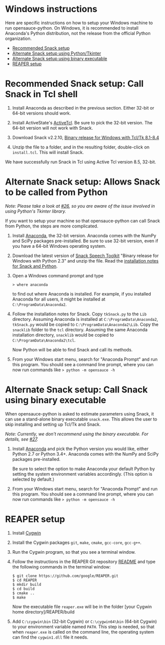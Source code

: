 Windows instructions
====================

Here are specific instructions on how to setup your Windows machine to run
opensauce-python.  On Windows, it is recommended to install Anaconda's Python
distribution, not the release from the official Python organization.

* [Recommended Snack setup](#tcl)
* [Alternate Snack setup using Python/Tkinter](#python)
* [Alternate Snack setup using binary executable](#exe)
* [REAPER setup](#reaper)

# <A NAME="tcl">Recommended Snack setup</A>: Call Snack in Tcl shell

1. Install Anaconda as described in the previous section.  Either 32-bit or
   64-bit versions should work.

2. Install ActiveState's [ActiveTcl](https://www.activestate.com/activetcl).
   Be sure to pick the 32-bit version.  The 64-bit version will not work with
   Snack.

3. Download Snack v2.2.10,
   [Binary release for Windows with Tcl/Tk 8.1-8.4](http://www.speech.kth.se/snack/dist/snack2210-tcl.zip)

4. Unzip the file to a folder, and in the resulting folder, double-click on
   `install.tcl`.  This will install Snack.

We have successfully run Snack in Tcl using Active Tcl version 8.5, 32-bit.

# <A NAME="python">Alternate Snack setup</A>: Allows Snack to be called from Python

*Note: Please take a look at
[#26](https://github.com/voicesauce/opensauce-python/issues/26), so you are
aware of the issue involved in using Python's Tkinter library.*

If you want to setup your machine so that opensauce-python can call Snack from
Python, the steps are more complicated.

1.  Install [Anaconda](https://www.continuum.io/), the 32-bit version.
    Anaconda comes with the NumPy and SciPy packages pre-installed.  Be sure to
    use 32-bit version, even if you have a 64-bit Windows operating system.

2.  Download the latest version of
    [Snack Speech Toolkit](http://www.speech.kth.se/snack/) "Binary release for
    Windows with Python 2.3" and unzip the file.  Read the
    [installation notes for Snack and Python](http://www.speech.kth.se/snack/pyinstall.html).

3.  Open a Windows command prompt and type

        > where anaconda

    to find out where Anaconda is installed. For example, if you installed
    Anaconda for all users, it might be installed at
    `C:\ProgramData\Anaconda2`.

4.  Follow the installation notes for Snack.  Copy `tkSnack.py` to the `Lib`
    directory.  Assuming Anaconda is installed at `C:\ProgramData\Anaconda2`,
    `tkSnack.py` would be copied to `C:\ProgramData\Anaconda2\Lib`.  Copy the
    `snacklib` folder to the `tcl` directory.  Assuming the same Anaconda
    installation directory, `snacklib` would be copied to
    `C:\ProgramData\Anaconda2\tcl`.

    Now Python will be able to find Snack and call its methods.

5.  From your Windows start menu, search for "Anaconda Prompt" and run this
    program.  You should see a command line prompt, where you can now run
    commands like `> python -m opensauce -h`

# <A NAME="exe">Alternate Snack setup</A>: Call Snack using binary executable

When opensauce-python is asked to estimate parameters using Snack, it can use
a stand-alone binary executable `snack.exe`.  This allows the user to skip
installing and setting up Tcl/Tk and Snack.

*Note: Currently, we don't recommend using the binary executable.  For
details, see
[#27](https://github.com/voicesauce/opensauce-python/issues/27).*

1.  Install [Anaconda](https://www.continuum.io/) and pick the Python version
    you would like, either Python 2.7 or Python 3.4+.  Anaconda comes with the
    NumPy and SciPy packages pre-installed.

    Be sure to select the option to make Anaconda your default Python by
    setting the system environment variables accordingly.  (This option is
    selected by default.)

2.  From your Windows start menu, search for "Anaconda Prompt" and run this
    program.  You should see a command line prompt, where you can now run
    commands like `> python -m opensauce -h`

# <A NAME="reaper">REAPER setup</A>

1.  Install [Cygwin](https://www.cygwin.com/)
2.  Install the Cygwin packages `git`, `make`, `cmake`, `gcc-core`, `gcc-g++`.
3.  Run the Cygwin program, so that you see a terminal window.
4.  Follow the instructions in the REAPER Git repository
    [README](https://github.com/google/REAPER) and type the following commands
    in the terminal window:

        $ git clone https://github.com/google/REAPER.git
        $ cd REAPER
        $ mkdir build
        $ cd build
        $ cmake ..
        $ make

    Now the executable file `reaper.exe` will be in the folder
    [your Cygwin home directory]/REAPER/build
5.  Add `C:\cygwin\bin` (32-bit Cygwin) or `C:\cygwin64\bin` (64-bit Cygwin)
    to your environment variable named `PATH`.  This step is needed, so that
    when `reaper.exe` is called on the command line, the operating system can
    find the `cygwin1.dll` file it needs.
